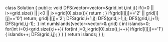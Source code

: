 class Solution {
public:
void DFS(vector<vector<char>>&grid,int i,int j){
if(i<0 || i>=grid.size() || j<0 || j>=grid[0].size()){
return ;
}
if(grid[i][j]=='2' || grid[i][j]=='0')
return;
grid[i][j]='2';
DFS(grid,i+1,j);
DFS(grid,i-1,j);
DFS(grid,i,j+1);
DFS(grid,i,j-1);
​
}
int numIslands(vector<vector<char>>& grid) {
int islands=0;
for(int i=0;i<grid.size();i++){
for(int j=0;j<grid[0].size();j++){
if(grid[i][j]=='1'){
islands++;
DFS(grid,i,j);
}
}
}
return islands;
}
};